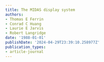 ```yaml
---
title: The MIDAS display system
authors:
- Thomas E Ferrin
- Conrad C Huang
- Laurie E Jarvis
- Robert Langridge
date: '1988-01-01'
publishDate: '2024-04-29T23:39:10.258977Z'
publication_types:
- article-journal
---
```

